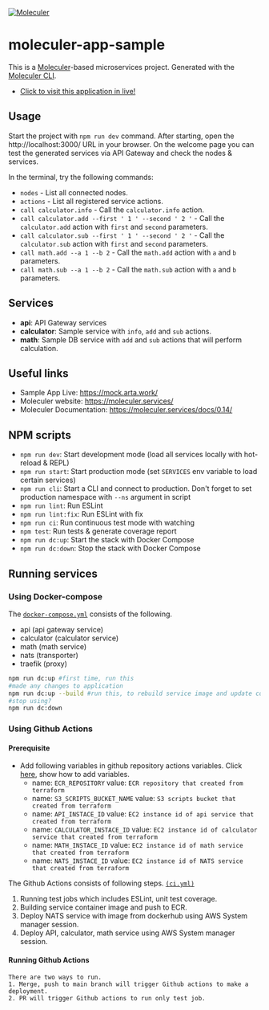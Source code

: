 [![Moleculer](https://badgen.net/badge/Powered%20by/Moleculer/0e83cd)](https://moleculer.services)

# moleculer-app-sample
This is a [Moleculer](https://moleculer.services/)-based microservices project. Generated with the [Moleculer CLI](https://moleculer.services/docs/0.14/moleculer-cli.html).
- [Click to visit this application in live!](https://mock.arta.work/)

## Usage
Start the project with `npm run dev` command. 
After starting, open the http://localhost:3000/ URL in your browser. 
On the welcome page you can test the generated services via API Gateway and check the nodes & services.

In the terminal, try the following commands:
- `nodes` - List all connected nodes.
- `actions` - List all registered service actions.
- `call calculator.info` - Call the `calculator.info` action.
- `call calculator.add --first ' 1 ' --second ' 2 '` - Call the `calculator.add` action with `first` and `second` parameters.
- `call calculator.sub --first ' 1 ' --second ' 2 '` - Call the `calculator.sub` action with `first` and `second` parameters.
- `call math.add --a 1 --b 2` - Call the `math.add` action with `a` and `b` parameters.
- `call math.sub --a 1 --b 2` - Call the `math.sub` action with `a` and `b` parameters.


## Services
- **api**: API Gateway services
- **calculator**: Sample service with `info`, `add` and `sub` actions.
- **math**: Sample DB service with `add` and `sub` actions that will perform calculation.


## Useful links

* Sample App Live: https://mock.arta.work/
* Moleculer website: https://moleculer.services/
* Moleculer Documentation: https://moleculer.services/docs/0.14/

## NPM scripts

- `npm run dev`: Start development mode (load all services locally with hot-reload & REPL)
- `npm run start`: Start production mode (set `SERVICES` env variable to load certain services)
- `npm run cli`: Start a CLI and connect to production. Don't forget to set production namespace with `--ns` argument in script
- `npm run lint`: Run ESLint
- `npm run lint:fix`: Run ESLint with fix
- `npm run ci`: Run continuous test mode with watching
- `npm test`: Run tests & generate coverage report
- `npm run dc:up`: Start the stack with Docker Compose
- `npm run dc:down`: Stop the stack with Docker Compose

## Running services
### Using Docker-compose
The [`docker-compose.yml`](/docker-compose.yml) consists of the following. </br>
* api (api gateway service)
* calculator (calculator service)
* math (math service)
* nats (transporter)
* traefik (proxy)
```bash
npm run dc:up #first time, run this
#made any changes to application
npm run dc:up --build #run this, to rebuild service image and update compose stack
#stop using?
npm run dc:down
```

### Using Github Actions
#### Prerequisite
- Add following variables in github repository actions variables. Click [here](https://docs.github.com/en/actions/learn-github-actions/variables#creating-configuration-variables-for-a-repository), show how to add variables.
  - name: `ECR_REPOSITORY` value: `ECR repository that created from terraform`
  - name: `S3_SCRIPTS_BUCKET_NAME` value: `S3 scripts bucket that created from terraform`
  - name: `API_INSTACE_ID` value: `EC2 instance id of api service that created from terraform`
  - name: `CALCULATOR_INSTACE_ID` value: `EC2 instance id of calculator service that created from terraform`
  - name: `MATH_INSTACE_ID` value: `EC2 instance id of math service that created from terraform`
  - name: `NATS_INSTACE_ID` value: `EC2 instance id of NATS service that created from terraform`

The Github Actions consists of following steps. [`(ci.yml)`](/.github/workflows/ci.yml) </br>
1. Running test jobs which includes ESLint, unit test coverage.
2. Building service container image and push to ECR.
3. Deploy NATS service with image from dockerhub using AWS System manager session. 
4. Deploy API, calculator, math service using AWS System manager session.

#### Running Github Actions
```
There are two ways to run.
1. Merge, push to main branch will trigger Github actions to make a deployment.
2. PR will trigger Github actions to run only test job.
```